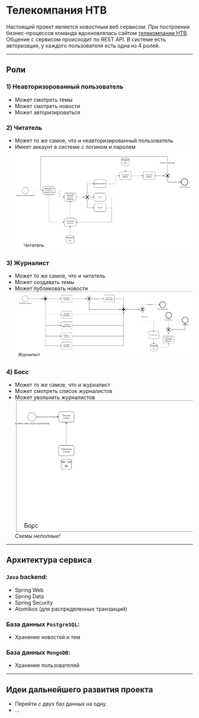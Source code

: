 # Телекомпания НТВ
Настоящий проект является новостным веб сервисом.
При построении бизнес-процессов команда вдохновлялась сайтом [телекомпании НТВ](https://www.ntv.ru).
Общение с сервисом происходит по REST API. В системе есть авторизация, у каждого пользователя есть одна из 4 ролей.

___

## Роли
### 1) Неавторизорованный пользователь
* Может смотреть темы
* Может смотреть новости
* Может авторизироваться
### 2) Читатель
* Может то же самое, что и неавторизированный пользователь
* Имеет аккаунт в системе с логином и паролем
![](public\reader.png)
### 3) Журналист
* Может то же самое, что и читатель
* Может создавать темы
* Может публиковать новости
![](public\journalist.png)
### 4) Босс
* Может то же самое, что и журналист
* Может смотреть список журналистов
* Может увольнять журналистов
![](public\boss.png)
_Схемы неполные!_

___

## Архитектура сервиса
### `Java` backend:
* Spring Web
* Spring Data
* Spring Security
* Atomikos (для распределенных транзакций)

### База данных `PostgreSQL`: 
* Хранение новостей и тем

### База данных `MongoDB`:
* Хранение пользователей

---
## Идеи дальнейшего развития проекта
* Перейти с двух баз данных на одну.
* ...